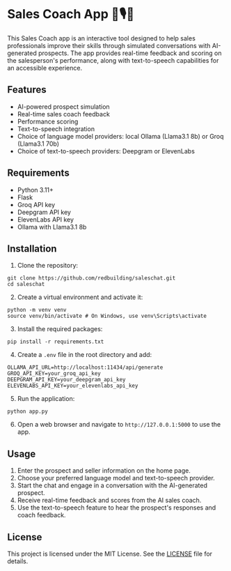 # Sales Coach App 💼🎙️🚀

This Sales Coach app is an interactive tool designed to help sales professionals improve their skills through simulated conversations with AI-generated prospects. The app provides real-time feedback and scoring on the salesperson's performance, along with text-to-speech capabilities for an accessible experience.

## Features

- AI-powered prospect simulation
- Real-time sales coach feedback
- Performance scoring
- Text-to-speech integration
- Choice of language model providers: local Ollama (Llama3.1 8b) or Groq (Llama3.1 70b)
- Choice of text-to-speech providers: Deepgram or ElevenLabs

## Requirements

- Python 3.11+
- Flask
- Groq API key
- Deepgram API key
- ElevenLabs API key
- Ollama with Llama3.1 8b

## Installation

1. Clone the repository:
```
git clone https://github.com/redbuilding/saleschat.git
cd saleschat
```


2. Create a virtual environment and activate it:
```
python -m venv venv
source venv/bin/activate # On Windows, use venv\Scripts\activate
```


3. Install the required packages:
```
pip install -r requirements.txt
```


4. Create a `.env` file in the root directory and add:
```
OLLAMA_API_URL=http://localhost:11434/api/generate
GROQ_API_KEY=your_groq_api_key
DEEPGRAM_API_KEY=your_deepgram_api_key
ELEVENLABS_API_KEY=your_elevenlabs_api_key
```


5. Run the application:
```
python app.py
```


6. Open a web browser and navigate to `http://127.0.0.1:5000` to use the app.

## Usage

1. Enter the prospect and seller information on the home page.
2. Choose your preferred language model and text-to-speech provider.
3. Start the chat and engage in a conversation with the AI-generated prospect.
4. Receive real-time feedback and scores from the AI sales coach.
5. Use the text-to-speech feature to hear the prospect's responses and coach feedback.

## License

This project is licensed under the MIT License. See the [LICENSE](LICENSE) file for details.
